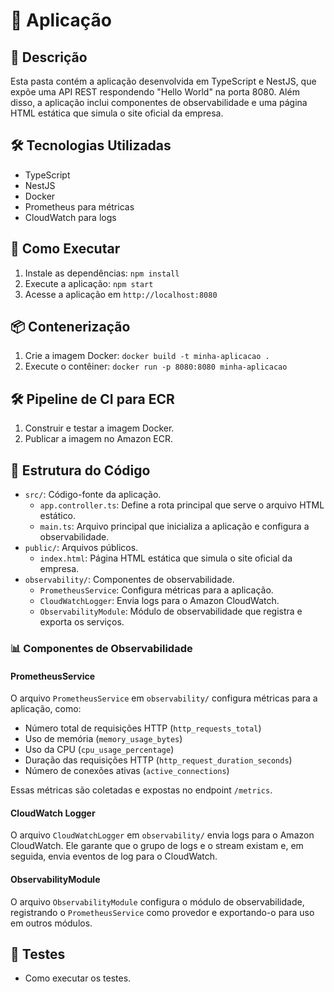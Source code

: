 # 🚀 Aplicação

## 🌟 Descrição
Esta pasta contém a aplicação desenvolvida em TypeScript e NestJS, que expõe uma API REST respondendo "Hello World" na porta 8080. Além disso, a aplicação inclui componentes de observabilidade e uma página HTML estática que simula o site oficial da empresa.

## 🛠️ Tecnologias Utilizadas
- TypeScript
- NestJS
- Docker
- Prometheus para métricas
- CloudWatch para logs

## 🚀 Como Executar
1. Instale as dependências: `npm install`
2. Execute a aplicação: `npm start`
3. Acesse a aplicação em `http://localhost:8080`

## 📦 Contenerização
1. Crie a imagem Docker: `docker build -t minha-aplicacao .`
2. Execute o contêiner: `docker run -p 8080:8080 minha-aplicacao`

## 🛠️ Pipeline de CI para ECR
1. Construir e testar a imagem Docker.
2. Publicar a imagem no Amazon ECR.

## 📂 Estrutura do Código
- `src/`: Código-fonte da aplicação.
  - `app.controller.ts`: Define a rota principal que serve o arquivo HTML estático.
  - `main.ts`: Arquivo principal que inicializa a aplicação e configura a observabilidade.
- `public/`: Arquivos públicos.
  - `index.html`: Página HTML estática que simula o site oficial da empresa.
- `observability/`: Componentes de observabilidade.
  - `PrometheusService`: Configura métricas para a aplicação.
  - `CloudWatchLogger`: Envia logs para o Amazon CloudWatch.
  - `ObservabilityModule`: Módulo de observabilidade que registra e exporta os serviços.

### 📊 Componentes de Observabilidade
#### PrometheusService
O arquivo `PrometheusService` em `observability/` configura métricas para a aplicação, como:
- Número total de requisições HTTP (`http_requests_total`)
- Uso de memória (`memory_usage_bytes`)
- Uso da CPU (`cpu_usage_percentage`)
- Duração das requisições HTTP (`http_request_duration_seconds`)
- Número de conexões ativas (`active_connections`)

Essas métricas são coletadas e expostas no endpoint `/metrics`.

#### CloudWatch Logger
O arquivo `CloudWatchLogger` em `observability/` envia logs para o Amazon CloudWatch. Ele garante que o grupo de logs e o stream existam e, em seguida, envia eventos de log para o CloudWatch.

#### ObservabilityModule
O arquivo `ObservabilityModule` configura o módulo de observabilidade, registrando o `PrometheusService` como provedor e exportando-o para uso em outros módulos.

## 🧪 Testes
- Como executar os testes.
